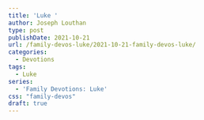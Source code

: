 ```yaml
---
title: 'Luke '
author: Joseph Louthan
type: post
publishDate: 2021-10-21
url: /family-devos-luke/2021-10-21-family-devos-luke/
categories:
  - Devotions
tags:
  - Luke
series:
  - 'Family Devotions: Luke'
css: "family-devos"
draft: true
---
```

